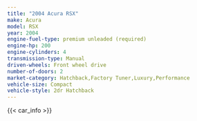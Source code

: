 ```yaml
---
title: "2004 Acura RSX"
make: Acura
model: RSX
year: 2004
engine-fuel-type: premium unleaded (required)
engine-hp: 200
engine-cylinders: 4
transmission-type: Manual
driven-wheels: Front wheel drive
number-of-doors: 2
market-category: Hatchback,Factory Tuner,Luxury,Performance
vehicle-size: Compact
vehicle-style: 2dr Hatchback
---
```


{{< car_info >}}
